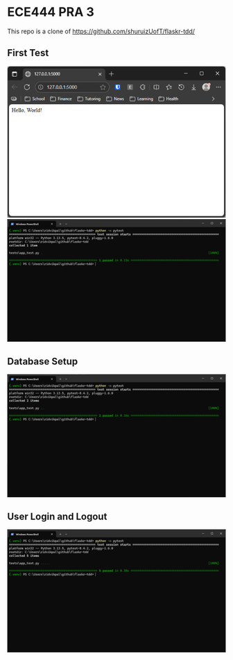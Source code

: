 # ECE444 PRA 3

This repo is a clone of https://github.com/shuruizUofT/flaskr-tdd/

## First Test

![alt text](image-1.png)
![alt text](image.png)

## Database Setup

![alt text](image-2.png)

## User Login and Logout

![alt text](image-3.png)
